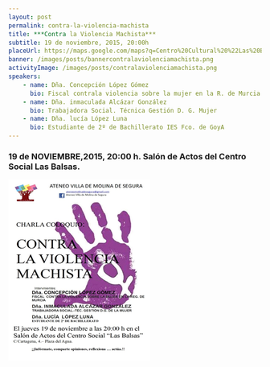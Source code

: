 ```yaml
---
layout: post
permalink: contra-la-violencia-machista
title: ***Contra la Violencia Machista***
subtitle: 19 de noviembre, 2015, 20:00h
placeUrl: https://maps.google.com/maps?q=Centro%20Cultural%20%22Las%20Balsas%22&t=&z=13
banner: /images/posts/bannercontralaviolenciamachista.png
activityImage: /images/posts/contralaviolenciamachista.png
speakers: 
    - name: Dña. Concepción López Gómez
      bio: Fiscal contrala violencia sobre la mujer en la R. de Murcia
    - name: Dña. inmaculada Alcázar González
      bio: Trabajadora Social. Técnica Gestión D. G. Mujer
    - name: Dña. lucía López Luna
      bio: Estudiante de 2º de Bachillerato IES Fco. de GoyA
---
```


### 19 de NOVIEMBRE,2015, 20:00 h. Salón de Actos del Centro Social Las Balsas.

![cartel](/images/posts/contralaviolenciamachista.png)

